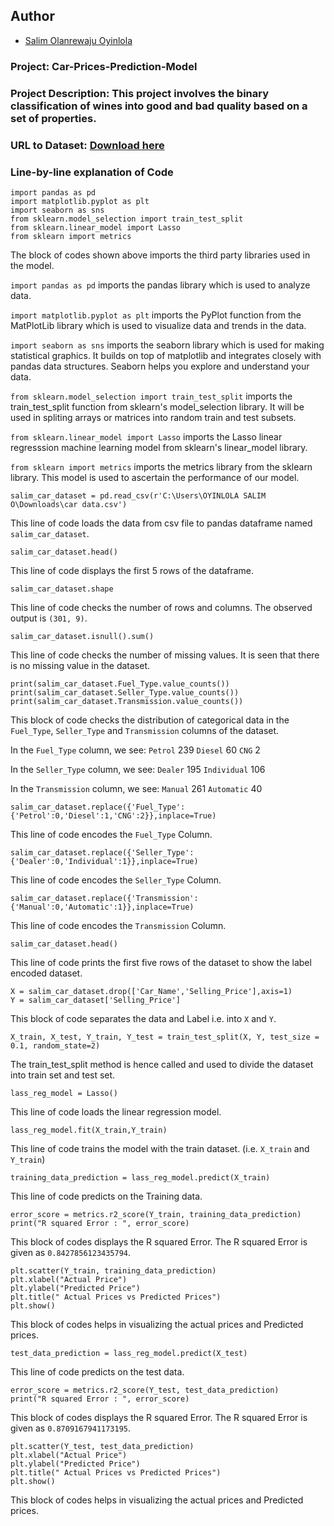## Author

* [Salim Olanrewaju Oyinlola](https://twitter.com/salimopines)

### Project: Car-Prices-Prediction-Model

### Project Description: This project involves the binary classification of wines into good and bad quality based on a set of properties.

### URL to Dataset: [Download here](https://www.kaggle.com/nehalbirla/vehicle-dataset-from-cardekho?select=car+data.csv)

### Line-by-line explanation of Code
```
import pandas as pd
import matplotlib.pyplot as plt
import seaborn as sns
from sklearn.model_selection import train_test_split
from sklearn.linear_model import Lasso
from sklearn import metrics
```
The block of codes shown above imports the third party libraries used in the model.  

`import pandas as pd` imports the pandas library which is used to analyze data.

`import matplotlib.pyplot as plt` imports the PyPlot function from the MatPlotLib library which is used to visualize data and trends in the data.

`import seaborn as sns` imports the seaborn library which is used for making statistical graphics. It builds on top of matplotlib and integrates closely with pandas data structures. Seaborn helps you explore and understand your data.

`from sklearn.model_selection import train_test_split` imports the train_test_split function from sklearn's model_selection library. It will be used in spliting arrays or matrices into random train and test subsets.

`from sklearn.linear_model import Lasso` imports the Lasso linear regresssion machine learning model from sklearn's linear_model library. 

`from sklearn import metrics` imports the metrics library from the sklearn library. This model is used to ascertain the performance of our model. 

```
salim_car_dataset = pd.read_csv(r'C:\Users\OYINLOLA SALIM O\Downloads\car data.csv')
```
This line of code loads the data from csv file to pandas dataframe named `salim_car_dataset`.

```
salim_car_dataset.head()
```
This line of code displays the first 5 rows of the dataframe. 

```
salim_car_dataset.shape
```
This line of code checks the number of rows and columns. The observed output is `(301, 9)`. 

```
salim_car_dataset.isnull().sum()
```
This line of code checks the number of missing values. It is seen that there is no missing value in the dataset. 

```
print(salim_car_dataset.Fuel_Type.value_counts())
print(salim_car_dataset.Seller_Type.value_counts())
print(salim_car_dataset.Transmission.value_counts()) 
```
This block of code checks the distribution of categorical data in the `Fuel_Type`, `Seller_Type` and `Transmission` columns of the dataset. 

In the `Fuel_Type` column, we see:
`Petrol`    239
`Diesel`     60
`CNG`         2

In the `Seller_Type` column, we see:
`Dealer`        195
`Individual`    106

In the `Transmission` column, we see: 
`Manual`       261
`Automatic`     40

```
salim_car_dataset.replace({'Fuel_Type':{'Petrol':0,'Diesel':1,'CNG':2}},inplace=True)
```
This line of code encodes the `Fuel_Type` Column. 

```
salim_car_dataset.replace({'Seller_Type':{'Dealer':0,'Individual':1}},inplace=True)
```
This line of code encodes the `Seller_Type` Column. 

```
salim_car_dataset.replace({'Transmission':{'Manual':0,'Automatic':1}},inplace=True)
```
This line of code encodes the `Transmission` Column. 

```
salim_car_dataset.head()
```
This line of code prints the first five rows of the dataset to show the label encoded dataset. 

```
X = salim_car_dataset.drop(['Car_Name','Selling_Price'],axis=1)
Y = salim_car_dataset['Selling_Price']
```
This block of code separates the data and Label i.e. into `X` and `Y`. 

```
X_train, X_test, Y_train, Y_test = train_test_split(X, Y, test_size = 0.1, random_state=2)
```
The train_test_split method is hence called and used to divide the dataset into train set and test set. 

```
lass_reg_model = Lasso()
```
This line of code loads the linear regression model. 

```
lass_reg_model.fit(X_train,Y_train)
```
This line of code trains the model with the train dataset. (i.e. `X_train` and `Y_train`)

```
training_data_prediction = lass_reg_model.predict(X_train)
```
This line of code predicts on the Training data.

```
error_score = metrics.r2_score(Y_train, training_data_prediction)
print("R squared Error : ", error_score)
```
This block of codes displays the R squared Error. The R squared Error is given as `0.8427856123435794`.

```
plt.scatter(Y_train, training_data_prediction)
plt.xlabel("Actual Price")
plt.ylabel("Predicted Price")
plt.title(" Actual Prices vs Predicted Prices")
plt.show()
```
This block of codes helps in visualizing the actual prices and Predicted prices. 

```
test_data_prediction = lass_reg_model.predict(X_test)
```
This line of code predicts on the test data.

```
error_score = metrics.r2_score(Y_test, test_data_prediction)
print("R squared Error : ", error_score)
```
This block of codes displays the R squared Error. The R squared Error is given as `0.8709167941173195`.

```
plt.scatter(Y_test, test_data_prediction)
plt.xlabel("Actual Price")
plt.ylabel("Predicted Price")
plt.title(" Actual Prices vs Predicted Prices")
plt.show()
```

This block of codes helps in visualizing the actual prices and Predicted prices. 
